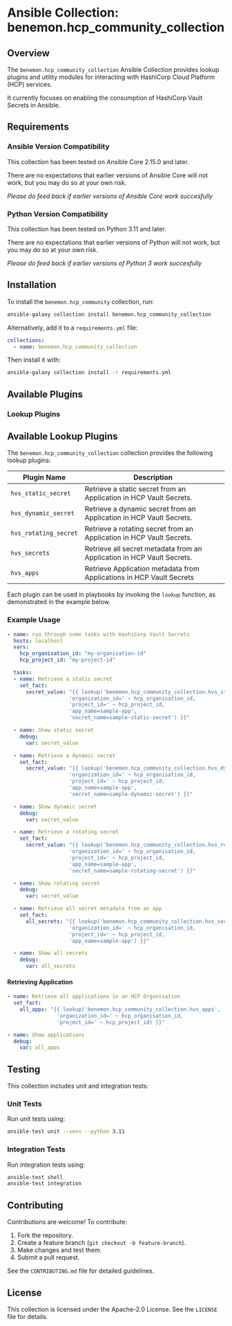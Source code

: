 # Ansible Collection: benemon.hcp_community_collection

## Overview

The `benemon.hcp_community_collection` Ansible Collection provides lookup plugins and utility modules for interacting with HashiCorp Cloud Platform (HCP) services.

It currently focuses on enabling the consumption of HashiCorp Vault Secrets in Ansible.

## Requirements

### Ansible Version Compatibility

This collection has been tested on Ansible Core 2.15.0 and later.

There are no expectations that earlier versions of Ansible Core will not work, but you may do so at your own risk.

*Please do feed back if earlier versions of Ansible Core work succesfully*

### Python Version Compatibility

This collection has been tested on Python 3.11 and later.

There are no expectations that earlier versions of Python will not work, but you may do so at your own risk. 

*Please do feed back if earlier versions of Python 3 work succesfully*

## Installation

To install the `benemon.hcp_community` collection, run:

```bash
ansible-galaxy collection install benemon.hcp_community_collection
```

Alternatively, add it to a `requirements.yml` file:

```yaml
collections:
  - name: benemon.hcp_community_collection
```

Then install it with:

```bash
ansible-galaxy collection install -r requirements.yml
```

## Available Plugins

### Lookup Plugins

## Available Lookup Plugins

The `benemon.hcp_community_collection` collection provides the following lookup plugins:

| Plugin Name | Description |
|-------------|------------|
| `hvs_static_secret` | Retrieve a static secret from an Application in HCP Vault Secrets. |
| `hvs_dynamic_secret` | Retrieve a dynamic secret from an Application in HCP Vault Secrets. |
| `hvs_rotating_secret` | Retrieve a rotating secret from an Application in HCP Vault Secrets. |
| `hvs_secrets` | Retrieve all secret metadata from an Application in HCP Vault Secrets. |
| `hvs_apps` | Retrieve Application metadata from Applications in HCP Vault Secrets|

Each plugin can be used in playbooks by invoking the `lookup` function, as demonstrated in the example below.

### Example Usage

```yaml
- name: run through some tasks with HashiCorp Vault Secrets
  hosts: localhost
  vars:
    hcp_organisation_id: "my-organisation-id"
    hcp_project_id: "my-project-id"

  tasks:
  - name: Retrieve a static secret
    set_fact:
      secret_value: "{{ lookup('benemon.hcp_community_collection.hvs_static_secret', 
                    'organization_id=' ~ hcp_organisation_id, 
                    'project_id=' ~ hcp_project_id,
                    'app_name=sample-app',
                    'secret_name=sample-static-secret') }}"

  - name: Show static secret
    debug:
      var: secret_value

  - name: Retrieve a dynamic secret
    set_fact:
      secret_value: "{{ lookup('benemon.hcp_community_collection.hvs_dynamic_secret', 
                    'organization_id=' ~ hcp_organisation_id, 
                    'project_id=' ~ hcp_project_id,
                    'app_name=sample-app',
                    'secret_name=sample-dynamic-secret') }}"

  - name: Show dynamic secret
    debug:
      var: secret_value

  - name: Retrieve a rotating secret
    set_fact:
      secret_value: "{{ lookup('benemon.hcp_community_collection.hvs_rotating_secret', 
                    'organization_id=' ~ hcp_organisation_id, 
                    'project_id=' ~ hcp_project_id,
                    'app_name=sample-app',
                    'secret_name=sample-rotating-secret') }}"

  - name: Show rotating secret
    debug:
      var: secret_value

  - name: Retrieve all secret metadata from an app
    set_fact:
      all_secrets: "{{ lookup('benemon.hcp_community_collection.hvs_secrets', 
                    'organization_id=' ~ hcp_organisation_id, 
                    'project_id=' ~ hcp_project_id,
                    'app_name=sample-app') }}"

  - name: Show all secrets
    debug:
      var: all_secrets
  ```

  #### Retrieving Application

  ```yaml
  - name: Retrieve all applications in an HCP Organisation
    set_fact:
      all_apps: "{{ lookup('benemon.hcp_community_collection.hvs_apps', 
                  'organization_id=' ~ hcp_organisation_id, 
                  'project_id=' ~ hcp_project_id) }}"

  - name: Show applications
    debug:
      var: all_apps
```

## Testing

This collection includes unit and integration tests:

### Unit Tests

Run unit tests using:

```bash
ansible-test unit --venv --python 3.11
```

### Integration Tests

Run integration tests using:

```bash
ansible-test shell
ansible-test integration
```

## Contributing

Contributions are welcome! To contribute:

1. Fork the repository.
2. Create a feature branch (`git checkout -b feature-branch`).
3. Make changes and test them.
4. Submit a pull request.

See the `CONTRIBUTING.md` file for detailed guidelines.

## License

This collection is licensed under the Apache-2.0 License. See the `LICENSE` file for details.
